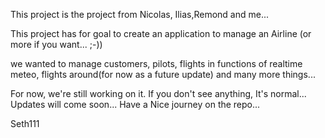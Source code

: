 This project is the project from Nicolas, Ilias,Remond and me...

This project has for goal to create an application to manage an Airline (or more if you want...  ;-))

we wanted to manage customers, pilots, flights in functions of realtime meteo, flights around(for now as a future update) and many more things...

For now, we're still working on it. If you don't see anything, It's normal...
Updates will come soon...
Have a Nice journey on the repo...

Seth111
